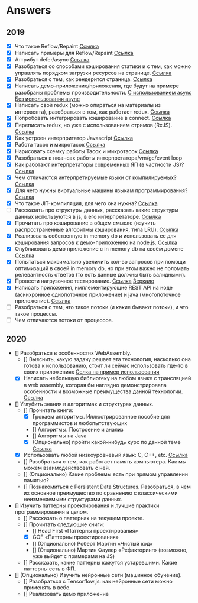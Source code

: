 # Answers

## 2019

- [x] Что такое Reflow/Repaint [Ссылка](https://github.com/evless/topics/blob/master/browser/repaint-reflow/README.md)
- [x] Написать примеры для Reflow/Repaint [Ссылка](https://github.com/evless/topics/blob/master/browser/repaint-reflow/example.html)
- [x] Аттрибут defer/async [Ссылка](https://github.com/evless/topics/blob/master/browser/defer-async/README.md)
- [x] Разобраться со способами кэширования статики и с тем, как можно управлять порядком загрузки ресурсов на странице. [Ссылка](https://github.com/evless/topics/blob/master/cache/README.md)
- [x] Разобраться с тем, как рендерится страница. [Ссылка](https://github.com/evless/topics/blob/master/browser/render/README.md)
- [x] Написать демо-приложение/приложения, где будут на примере разобраны проблемы производительности. [С использованием async](https://github.com/evless/topics/blob/master/browser/render/example/with-async.html) [Без использования async](https://github.com/evless/topics/blob/master/browser/render/example/without-async.html)
- [x] Написать свой redux (можно опираться на материалы из интервента), разобраться в том, как работает redux. [Ссылка](https://github.com/evless/DuckX)
- [x] Попробовать интегрировать кэширование в connect. [Ссылка](https://github.com/evless/DuckX)
- [x] Переписать redux, но уже с использованием стримов (RxJS). [Ссылка](https://github.com/evless/DuckX/tree/rxjs)
- [x] Как устроен интерпритатор Javascript [Ссылка](https://github.com/evless/topics/blob/master/engine/README.md)
- [x] Работа тасок и микротасок [Ссылка](https://github.com/evless/topics/blob/master/engine/README.md)
- [x] Нарисовать схемку работы Тасок и микротасок [Ссылка](https://github.com/evless/topics/blob/master/engine/README.md)
- [x] Разобраться в нюансах работы интерпретатора/vm/gc/event loop
- [x] Как работают интерпретаторы современных ЯП (в частности JS)? [Ссылка](https://github.com/evless/topics/blob/master/engine/README.md)
- [x] Чем отличаются интерпретируемые языки от компилируемых? [Ссылка](https://github.com/evless/topics/blob/master/engine/README.md)
- [x] Для чего нужны виртуальные машины языкам программирования? [Ссылка](https://github.com/evless/topics/blob/master/engine/README.md)
- [x] Что такое JIT-компиляция, для чего она нужна? [Ссылка](https://github.com/evless/topics/blob/master/engine/README.md)
- [ ] Рассказать про структуры данных, рассказать какие структуры данных используются в js, в его интерпретаторе. [Ссылка](https://github.com/evless/topics/blob/master/data-structure/README.md)
- [x] Прочитать про кэширование в общем смысле (изучить распространенные алгоритмы кэширования, типа LRU). [Ссылка](https://github.com/evless/topics/blob/master/cache/README.md)
- [x] Реализовать собственную in memory db и использовать ее для кэширования запросов к демо-приложению на node.js. [Ссылка](https://github.com/evless/in-memory-db)
- [x] Опубликовать демо приложение с in memory db на своём домене [Ссылка](http://evless.me/in-memory-db-test/)
- [x] Попытаться максимально увеличить кол-во запросов при помощи оптимизаций в своей in memory db, но при этом важно не поломать релевантность ответов (то есть данные должны быть валидными).
- [x] Провести нагрузочное тестирование. [Ссылка](http://s.csssr.ru/U7RQKLD4J/Aggregate_Graph.jmx_UsersevlessAggregate_Graph.jmx_-_Apache_JMeter_5.1.1_r1855137_2019-05-11_13-56-42.jpg)   [Зеркало](https://github.com/evless/in-memory-db/blob/master/Jmeter-test.jpg?raw=true)
- [x] Написать приложения, имплементирующие REST API на ноде (асинхронное однопоточное приложение) и java (многопоточное приложение). [Ссылка](https://github.com/evless/thread-and-async)
- [ ] Разобраться с тем, что такое потоки (и какие бывают потоки), и что такое процессы.
- [ ] Чем отличаются потоки от процессов.

## 2020

- [] Разобраться в особенностях WebAssembly.
  - [] Выяснить, какую задачу решает эта технология, насколько она готова к использованию, стоит ли сейчас использовать где-то в своих приложениях [Сслка на пример использования](https://d2jta7o2zej4pf.cloudfront.net/)
  - [x] Написать небольшую библиотеку на любом языке с трансляцией в web assembly, которая бы наглядно демонстрировала особенности и возможные преимущества данной технологии. [Ссылка](https://github.com/evless/webassembly-example)
- [] Углубить знания в алгоритмах и структурах данных.
  - [] Прочитать книги:
    - [x] Грокаем алгоритмы. Иллюстрированное пособие для программистов и любопытствующих
    - [] Алгоритмы. Построение и анализ
    - [] Алгоритмы на Java
    - [x] (Опционально) пройти какой-нибудь курс по данной теме [Ссылка](https://youtu.be/KdZ4HF1SrFs)
  - [x] Использовать любой низкоуровневый язык: C, C++, etc. [Ссылка](https://github.com/evless/webassembly-example)
  - [] Разобраться с тем, как работает память компьютера. Как мы можем взаимодействовать с ней.
  - [] (Опционально) Какие проблемы есть при прямом управлении памятью?
  - [] Познакомиться с Persistent Data Structures. Разобраться, в чем их основное преимущество по сравнению с классическими неизменяемыми структурами данных.
- [] Изучить паттерны проектирования и лучшие практики программирования в целом.
  - [] Рассказать о  паттернах на текущем проекте.
  - [] Прочитать следующие книги:
    - [] Head First «​​Паттерны проектирования»​​
    - [x] GOF «​​Паттерны проектирования»​
    - [] (Опционально) Роберт Мартин «​​Чистый код»​​
    - [] (Опционально) Мартин Фаулер «​​Рефакторинг»​ (возможно, уже выйдет с примерами на JS)
  - [] Рассказать, какие паттерны кажутся устаревшими. Какие паттерны есть в ФП.
- [] (Опционально) Изучить нейронные сети (машинное обучение).
  - [] Разобраться с Tensorflow.js: как нейронные сети можно применять в вебе.
  - [] Реализовать демо приложение
